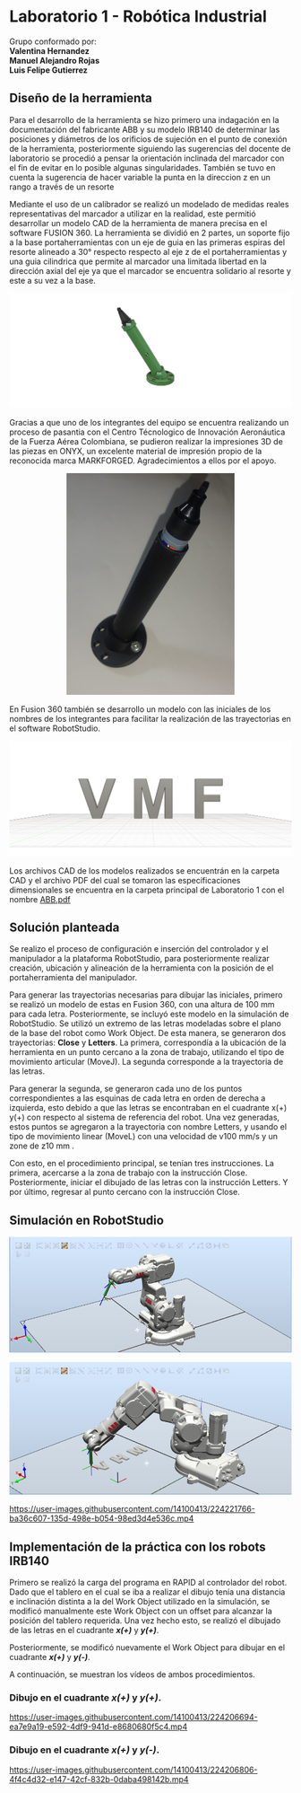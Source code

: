 # Laboratorio 1 - Robótica Industrial

Grupo conformado por: <br>
__Valentina Hernandez__ <br>
__Manuel Alejandro Rojas__ <br>
__Luis Felipe Gutierrez__ <br>

## Diseño de la herramienta

Para el desarrollo de la herramienta se hizo primero una indagación en la documentación del fabricante ABB y su modelo IRB140 de determinar las posiciones y diámetros de los orificios de sujeción en el punto de conexión de la herramienta, posteriormente siguiendo las sugerencias del docente de laboratorio se procedió a pensar la orientación inclinada del marcador con el fin de evitar en lo posible algunas singularidades. También se tuvo en cuenta la sugerencia de hacer variable la punta en la direccion z en un rango a través de un resorte 

Mediante el uso de un calibrador se realizó un modelado de medidas reales representativas del marcador a utilizar en la realidad, este permitió desarrollar un modelo CAD de la herramienta de manera precisa en el software FUSION 360. La herramienta se dividió en 2 partes, un soporte fijo a la base portaherramientas con un eje de guia en las primeras espiras del resorte alineado a 30° respecto respecto al eje z de el portaherramientas y una guia cilindrica que permite al marcador una limitada libertad en la dirección axial del eje ya que el marcador se encuentra solidario al resorte y este a su vez a la base.

![CAD de la Herramienta](/Multimedia/Herramienta_CAD.png "Herramienta Diseñada")

Gracias a que uno de los integrantes del equipo se encuentra realizando un proceso de pasantia con el Centro Técnologico de Innovación Aeronáutica de la Fuerza Aérea Colombiana, se pudieron realizar la impresiones 3D de las piezas en ONYX, un excelente material de impresión propio de la reconocida marca MARKFORGED. Agradecimientos a ellos por el apoyo.

<div>
<p align = 'center'>
<img src="/Multimedia/Herramienta.jpg" alt="Ensamble herramienta de trabajo" width="300px">
</p>
</div>

En Fusion 360 también se desarrollo un modelo con las iniciales de los nombres de los integrantes para facilitar la realización de las trayectorias en el software RobotStudio.

![Modelo 3D de las iniciales](/Multimedia/Iniciales.png "Modelo 3D de las iniciales")

Los archivos CAD de los modelos realizados se encuentrán en la carpeta CAD y el archivo PDF del cual se tomaron las especificaciones dimensionales se encuentra en la carpeta principal de Laboratorio 1 con el nombre [ABB.pdf](/Documentos/ABB.pdf)

## Solución planteada

Se realizo el proceso de configuración e inserción del controlador y el manipulador a la plataforma RobotStudio, para posteriormente realizar creación, ubicación y alineación de la herramienta con la posición de el portaherramienta del manipulador.

Para generar las trayectorias necesarias para dibujar las iniciales, primero se realizó un modelo de estas en Fusion 360, con una altura de 100 mm para cada letra. Posteriormente, se incluyó este modelo en la simulación de RobotStudio. Se utilizó un extremo de las letras modeladas sobre el plano de la base del robot como Work Object. De esta manera, se generaron dos trayectorias: __Close__ y __Letters__. La primera, correspondía a la ubicación de la herramienta en un punto cercano a la zona de trabajo, utilizando el tipo de movimiento articular (MoveJ). La segunda corresponde a la trayectoria de las letras.

Para generar la segunda, se generaron cada uno de los puntos correspondientes a las esquinas de cada letra en orden de derecha a izquierda, esto debido a que las letras se encontraban en el cuadrante x(+) y(+) con respecto al sistema de referencia del robot. Una vez generadas, estos puntos se agregaron a la trayectoria con nombre Letters, y usando el tipo de movimiento linear (MoveL) con una velocidad de v100 mm/s y un zone de z10 mm . 

Con esto, en el procedimiento principal, se tenían tres instrucciones. La primera, acercarse a la zona de trabajo con la instrucción Close. Posteriormente, iniciar el dibujado de las letras con la instrucción Letters. Y por último, regresar al punto cercano con la instrucción Close.

## Simulación en RobotStudio

<div>
<p align = 'center'>
<img src="/Multimedia/Manipulador.png" alt="Manipulador con herramienta" width="600px">
</p>
</div>

<div>
<p align = 'center'>
<img src="/Multimedia/Trayectoria.png" alt="Manipulador en un punto de la trayectoria" width="600px">
</p>
</div>

https://user-images.githubusercontent.com/14100413/224221766-ba36c607-135d-498e-b054-98ed3d4e536c.mp4

## Implementación de la práctica con los robots IRB140

Primero se realizó la carga del programa en RAPID al controlador del robot. Dado que el tablero en el cual se iba a realizar el dibujo tenía una distancia e inclinación distinta a la del Work Object utilizado en la simulación, se modificó manualmente este Work Object con un offset para alcanzar la posición del tablero requerida. Una vez hecho esto, se realizó el dibujado de las letras en el cuadrante **_x(+)_** y **_y(+)_**.

Posteriormente, se modificó nuevamente el Work Object para dibujar en el cuadrante **_x(+)_** y **_y(-)_**. 

A continuación, se muestran los vídeos de ambos procedimientos.

### Dibujo en el cuadrante **_x(+)_** y **_y(+)_**.

https://user-images.githubusercontent.com/14100413/224206694-ea7e9a19-e592-4df9-941d-e8680680f5c4.mp4

### Dibujo en el cuadrante **_x(+)_** y **_y(-)_**. 

https://user-images.githubusercontent.com/14100413/224206806-4f4c4d32-e147-42cf-832b-0daba498142b.mp4



